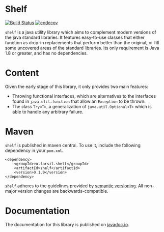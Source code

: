 # Shelf  
[![Build Status](https://travis-ci.com/farsil/shelf.svg?branch=master)](https://travis-ci.com/farsil/shelf)
[![codecov](https://codecov.io/gh/farsil/shelf/branch/master/graph/badge.svg)](https://codecov.io/gh/farsil/shelf)

`shelf` is a java utility library which aims to complement modern versions of 
the java standard libraries. It features easy-to-use classes that either 
function as drop-in replacements that perform better than the original, or 
fill some uncovered areas of the standard libraries. Its only requirement is 
Java 1.8 or greater, and has no dependencies.

# Content
Given the early stage of this library, it only provides two main features:
- Throwing functional interfaces, which are alternatives to the interfaces 
found in `java.util.function` that allow an `Exception` to be thrown.
- The class `Try<T>`, a generalization of `java.util.Optional<T>` which is able
to handle any arbitrary failure.

# Maven
`shelf` is published in maven central. To use it, include the following 
dependency in your `pom.xml`.
```
<dependency>
	<groupId>eu.farsil.shelf</groupId>
	<artifactId>shelf</artifactId>
	<version>0.1.0</version>
</dependency>
``` 
`shelf` adheres to the guidelines provided by
[semantic versioning](https://semver.org/). All non-major version changes are
 backwards-compatible.
 
# Documentation
The documentation for this library is published on
[javadoc.io](https://www.javadoc.io/doc/eu.farsil.commons/commons).


